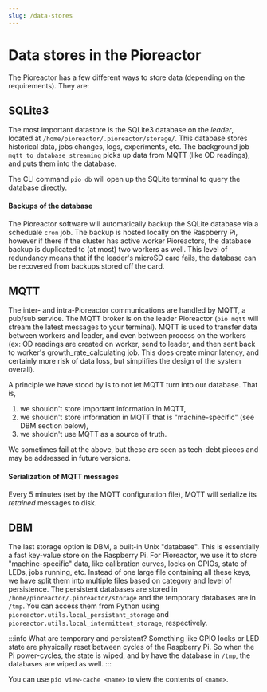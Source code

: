 ```yaml
---
slug: /data-stores
---
```


# Data stores in the Pioreactor


The Pioreactor has a few different ways to store data (depending on the requirements). They are:

## SQLite3

The most important datastore is the SQLite3 database on the _leader_, located at `/home/pioreactor/.pioreactor/storage/`. This database stores historical data, jobs changes, logs, experiments, etc. The background job `mqtt_to_database_streaming` picks up data from MQTT (like OD readings), and puts them into the database.

The CLI command `pio db` will open up the SQLite terminal to query the database directly.

#### Backups of the database

The Pioreactor software will automatically backup the SQLite database via a scheduale `cron` job. The backup is hosted locally on the Raspberry Pi, however if there if the cluster has active worker Pioreactors, the database backup is duplicated to (at most) two workers as well. This level of redundancy means that if the leader's microSD card fails, the database can be recovered from backups stored off the card.

## MQTT

The inter- and intra-Pioreactor communications are handled by MQTT, a pub/sub service. The MQTT broker is on the leader Pioreactor (`pio mqtt` will stream the latest messages to your terminal). MQTT is used to transfer data between workers and leader, and even between process on the workers (ex: OD readings are created on worker, send to leader, and then sent back to worker's growth_rate_calculating job. This does create minor latency, and certainly more risk of data loss, but simplifies the design of the system overall).

A principle we have stood by is to not let MQTT turn into our database. That is,

1. we shouldn't store important information in MQTT,
2. we shouldn't store information in MQTT that is "machine-specific" (see DBM section below),
3. we shouldn't use MQTT as a source of truth.

We sometimes fail at the above, but these are seen as tech-debt pieces and may be addressed in future versions.


#### Serialization of MQTT messages

Every 5 minutes (set by the MQTT configuration file), MQTT will serialize its _retained_ messages to disk.


## DBM

The last storage option is DBM, a built-in Unix "database". This is essentially a fast key-value store on the Raspberry Pi. For Pioreactor, we use it to store "machine-specific" data, like calibration curves, locks on GPIOs, state of LEDs, jobs running, etc. Instead of one large file containing all these keys, we have split them into multiple files based on category and level of persistence. The persistent databases are stored in `/home/pioreactor/.pioreactor/storage` and the temporary databases are in `/tmp`. You can access them from Python using `pioreactor.utils.local_persistant_storage` and `pioreactor.utils.local_intermittent_storage`, respectively.

:::info
What are temporary and persistent? Something like GPIO locks or LED state are physically reset between cycles of the Raspberry Pi. So when the Pi power-cycles, the state is wiped, and by have the database in `/tmp`, the databases are wiped as well.
:::

You can use `pio view-cache <name>` to view the contents of `<name>`.